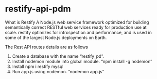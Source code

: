 # restify-api-pdm

What is Restify
A Node.js web service framework optimized for building semantically correct RESTful web services ready for production use at scale. restify optimizes for introspection and performance, and is used in some of the largest Node.js deployments on Earth. 


The Rest API routes details are as follows
1. Create a database with the name “restify_pd”.
2. Install nodemon  module into global module. “npm install -g nodemon”
3. Install npm i restify mysql
4. Run app.js using nodemon. “nodemon app.js”

